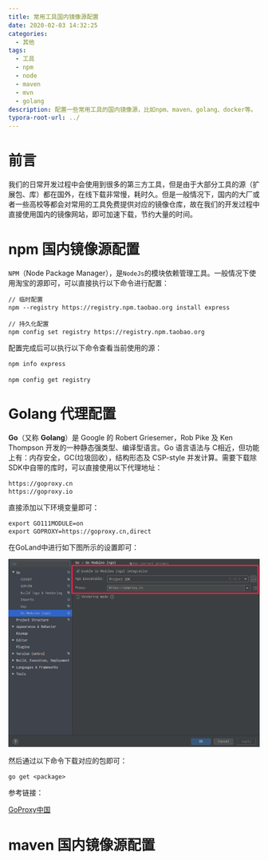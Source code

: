 ```yaml
---
title: 常用工具国内镜像源配置
date: 2020-02-03 14:32:25
categories:
  - 其他
tags:
  - 工具
  - npm
  - node
  - maven
  - mvn
  - golang
description: 配置一些常用工具的国内镜像源，比如npm、maven、golang、docker等。
typora-root-url: ../
---
```


# 前言

我们的日常开发过程中会使用到很多的第三方工具，但是由于大部分工具的源（扩展包、库）都在国外，在线下载非常慢，耗时久。但是一般情况下，国内的大厂或者一些高校等都会对常用的工具免费提供对应的镜像仓库，故在我们的开发过程中直接使用国内的镜像网站，即可加速下载，节约大量的时间。

#  npm 国内镜像源配置

`NPM`（Node Package Manager），是`NodeJs`的模块依赖管理工具。一般情况下使用淘宝的源即可，可以直接执行以下命令进行配置：

```shell
// 临时配置
npm --registry https://registry.npm.taobao.org install express

// 持久化配置
npm config set registry https://registry.npm.taobao.org
```

配置完成后可以执行以下命令查看当前使用的源：

```shell
npm info express

npm config get registry
```

# Golang 代理配置

**Go**（又称 **Golang**）是 Google 的 Robert Griesemer，Rob Pike 及 Ken Thompson 开发的一种静态强类型、编译型语言。Go 语言语法与 C相近，但功能上有：内存安全，GC(垃圾回收），结构形态及 CSP-style 并发计算。需要下载除SDK中自带的库时，可以直接使用以下代理地址：

```shell
https://goproxy.cn
https://goproxy.io
```

直接添加以下环境变量即可：

```shell
export GO111MODULE=on
export GOPROXY=https://goproxy.cn,direct
```

在GoLand中进行如下图所示的设置即可：

![image-20200204103513496](/images/常用工具国内镜像源配置/goland设置代理示意图.png)

然后通过以下命令下载对应的包即可：

```
go get <package>
```

参考链接：

[GoProxy中国](https://github.com/goproxy/goproxy.cn/blob/master/README.zh-CN.md)



# maven 国内镜像源配置



